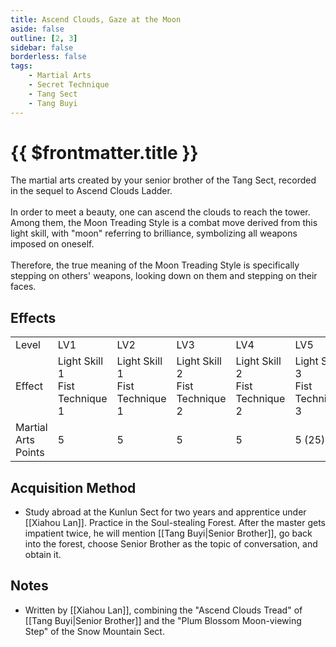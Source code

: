 ```yaml
---
title: Ascend Clouds, Gaze at the Moon
aside: false
outline: [2, 3]
sidebar: false
borderless: false
tags:
    - Martial Arts
    - Secret Technique
    - Tang Sect
    - Tang Buyi
---
```


# {{ $frontmatter.title }}

<BookItemIcon :size="`medium`" :needLink="false" :no="6008"></BookItemIcon>

The martial arts created by your senior brother of the Tang Sect, recorded in the sequel to Ascend Clouds Ladder.
<br><br>
In order to meet a beauty, one can ascend the clouds to reach the tower. Among them, the Moon Treading Style is a combat move derived from this light skill, with "moon" referring to brilliance, symbolizing all weapons imposed on oneself.
<br><br>
Therefore, the true meaning of the Moon Treading Style is specifically stepping on others' weapons, looking down on them and stepping on their faces.
<br clear="all" />

## Effects

<table>
    <tr>
        <td>Level</td>
        <td>LV1</td>
        <td>LV2</td>
        <td>LV3</td>
        <td>LV4</td>
        <td>LV5</td>
    </tr>
    <tr>
        <td>Effect</td>
        <td>Light Skill 1<br>Fist Technique 1</td>
        <td>Light Skill 1<br>Fist Technique 1</td>
        <td>Light Skill 2<br>Fist Technique 2</td>
        <td>Light Skill 2<br>Fist Technique 2</td>
        <td>Light Skill 3<br>Fist Technique 3</td>
    </tr>
    <tr>
        <td>Martial Arts Points</td>
        <td>5</td>
        <td>5</td>
        <td>5</td>
        <td>5</td>
        <td>5 (25)</td>
    </tr>
</table>

## Acquisition Method

-   Study abroad at the Kunlun Sect for two years and apprentice under [[Xiahou Lan]]. Practice in the Soul-stealing Forest. After the master gets impatient twice, he will mention [[Tang Buyi|Senior Brother]], go back into the forest, choose Senior Brother as the topic of conversation, and obtain it.

## Notes

-   Written by [[Xiahou Lan]], combining the "Ascend Clouds Tread" of [[Tang Buyi|Senior Brother]] and the "Plum Blossom Moon-viewing Step" of the Snow Mountain Sect.